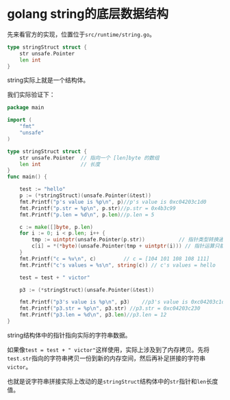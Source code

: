 # golang string的底层数据结构

先来看官方的实现，位置位于`src/runtime/string.go`。

```go
type stringStruct struct {
	str unsafe.Pointer
	len int
}	
```

string实际上就是一个结构体。

我们实际验证下：



```go
package main

import (
	"fmt"
	"unsafe"
)

type stringStruct struct {
	str unsafe.Pointer  // 指向一个 [len]byte 的数组
	len int             // 长度
}
func main() {

	test := "hello"
	p := (*stringStruct)(unsafe.Pointer(&test))
	fmt.Printf("p's value is %p\n", p)//p's value is 0xc04203c1d0
	fmt.Printf("p.str = %p\n", p.str)//p.str = 0x4b3c99
	fmt.Printf("p.len = %d\n", p.len)//p.len = 5

	c := make([]byte, p.len)
	for i := 0; i < p.len; i++ {
		tmp := uintptr(unsafe.Pointer(p.str))           // 指针类型转换通过unsafe包
		c[i] = *(*byte)(unsafe.Pointer(tmp + uintptr(i))) // 指针运算只能通过uintptr
	}
	fmt.Printf("c = %v\n", c)         // c = [104 101 108 108 111]
	fmt.Printf("c's values = %s\n", string(c)) // c's values = hello

	test = test + " victor"

	p3 := (*stringStruct)(unsafe.Pointer(&test))

	fmt.Printf("p3's value is %p\n", p3)	//p3's value is 0xc04203c1d0
	fmt.Printf("p3.str = %p\n", p3.str)	//p3.str = 0xc04203c230
	fmt.Printf("p3.len = %d\n", p3.len)//p3.len = 12
}

```



string结构体中的指针指向实际的字符串数据。

如果像`test = test + " victor"`这样使用，实际上涉及到了内存拷贝。先将`test.str`指向的字符串拷贝一份到新的内存空间，然后再补足拼接的字符串` victor`。

也就是说字符串拼接实际上改动的是`stringStruct`结构体中的`str`指针和`len`长度值。